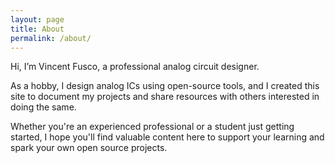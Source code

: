 ```yaml
---
layout: page
title: About
permalink: /about/
---
```


Hi, I’m Vincent Fusco, a professional analog circuit designer.

As a hobby, I design analog ICs using open-source tools, and I created this site to document my projects and share resources with others interested in doing the same.

Whether you're an experienced professional or a student just getting started, I hope you'll find valuable content here to support your learning and spark your own open source projects.
